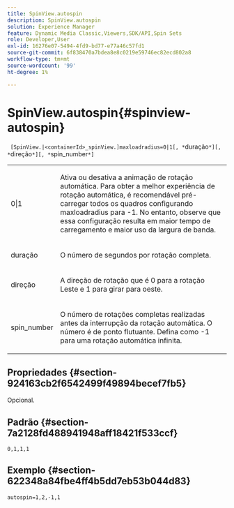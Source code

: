 ```yaml
---
title: SpinView.autospin
description: SpinView.autospin
solution: Experience Manager
feature: Dynamic Media Classic,Viewers,SDK/API,Spin Sets
role: Developer,User
exl-id: 16276e07-5494-4fd9-bd77-e77a46c57fd1
source-git-commit: 6f838470a7bdea8e8c0219e59746ec82ecd802a8
workflow-type: tm+mt
source-wordcount: '99'
ht-degree: 1%

---
```


# SpinView.autospin{#spinview-autospin}

` [SpinView.|<containerId>_spinView.]maxloadradius=0|1[, *`duração`*][, *`direção`*][, *`spin_number`*]`

<table id="table_49FFD1BC53B846F09A6D214BC8C5C3FE"> 
 <tbody> 
  <tr> 
   <td colname="col1"> <p> <span class="codeph"> 0|1</span> </p> </td> 
   <td colname="col2"> <p> Ativa ou desativa a animação de rotação automática. Para obter a melhor experiência de rotação automática, é recomendável pré-carregar todos os quadros configurando <span class="codeph"> maxloadradius</span> para <span class="codeph"> -1</span>. No entanto, observe que essa configuração resulta em maior tempo de carregamento e maior uso da largura de banda. </p> </td> 
  </tr> 
  <tr> 
   <td colname="col1"> <p><span class="codeph"><span class="varname"> duração</span></span> </p> </td> 
   <td colname="col2"> <p> O número de segundos por rotação completa. </p> </td> 
  </tr> 
  <tr> 
   <td colname="col1"> <p> <span class="codeph"><span class="varname"> direção</span></span> </p> </td> 
   <td colname="col2"> <p> A direção de rotação que é <span class="codeph"> 0</span> para a rotação Leste e <span class="codeph"> 1</span> para girar para oeste. </p> </td> 
  </tr> 
  <tr> 
   <td colname="col1"> <p> <span class="codeph"><span class="varname"> spin_number</span></span> </p> </td> 
   <td colname="col2"> <p> O número de rotações completas realizadas antes da interrupção da rotação automática. O número é de ponto flutuante. Defina como <span class="codeph"> -1</span> para uma rotação automática infinita. </p> </td> 
  </tr> 
 </tbody> 
</table>

## Propriedades {#section-924163cb2f6542499f49894becef7fb5}

Opcional.

## Padrão {#section-7a2128fd488941948aff18421f533ccf}

`0,1,1,1`

## Exemplo {#section-622348a84fbe4ff4b5dd7eb53b044d83}

`autospin=1,2,-1,1`
